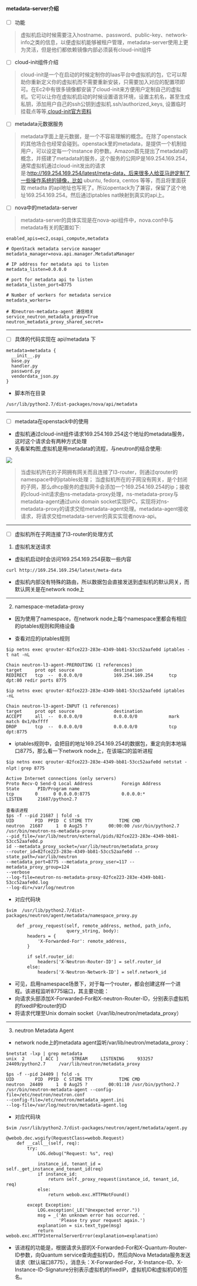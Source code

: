 #### metadata-server介绍
- [ ] 功能

> 虚拟机启动时候需要注入hostname、password、public-key、network-info之类的信息，以便虚拟机能够被租户管理，metadata-server使用上更为灵活，但是他们都依赖镜像内部必须装有cloud-init组件

- [ ] cloud-init组件介绍
> cloud-init是一个在启动的时候定制你的Iaas平台中虚拟机的包，它可以帮助你重新定义你的虚拟机而不需要重新安装，只需要加入对应的配置项即可。在Ec2中有很多镜像都安装了cloud-init来方便用户定制自己的虚拟机。它可以让你在虚拟机启动的时候设置语言环境，设置主机名，甚至生成私钥，添加用户自己的ssh公钥到虚拟机.ssh/authorized_keys, 设置临时挂载点等等,[cloud-init官方资料](https://cloudinit.readthedocs.io/en/latest/)

- [ ] metadata元数据服务
> metadata字面上是元数据，是一个不容易理解的概念。在除了openstack的其他场合也经常会碰到。openstack里的metadata，是提供一个机制给用户，可以设定每一个instance 的参数。Amazon首先提出了metadata的概念，并搭建了metadata的服务，这个服务的公网IP是169.254.169.254，通常虚拟机通过cloud-init发出的请求是:http://169.254.169.254/latest/meta-data，后来很多人给亚马逊定制了一些操作系统的镜像，比如 ubuntu, fedora, centos 等等，而且将里面获取 metadta 的api地址也写死了。所以opentack为了兼容，保留了这个地址169.254.169.254。然后通过iptables nat映射到真实的api上。

- [ ] nova中的metadata-server
> metadata-server的具体实现是在nova-api组件中，nova.conf中与metadata有关的配置如下:
```
enabled_apis=ec2,osapi_compute,metadata

# OpenStack metadata service manager
metadata_manager=nova.api.manager.MetadataManager

# IP address for metadata api to listen
metadata_listen=0.0.0.0

# port for metadata api to listen
metadata_listen_port=8775

# Number of workers for metadata service
metadata_workers=

# 和neutron-metadata-agent 通信相关
service_neutron_metadata_proxy=True
neutron_metadata_proxy_shared_secret=
```
---

- [ ] 具体的代码实现在 api/metadata 下
```
metadata=metadata {
  __init__.py
  base.py
  handler.py
  password.py
  vendordata_json.py
}
```
- 脚本所在目录
```
/usr/lib/python2.7/dist-packages/nova/api/metadata
```
---
- [ ]   metadata在openstack中的使用

- 虚拟机通过cloud-init组件请求169.254.169.254这个地址的metadata服务，这时这个请求会有两种方式处理
- 先看架构图,虚拟机是用metadata的流程，与neutron的结合使用:

![](https://github.com/baizipo/my_source/tree/master/image/api-agent.jpeg)

> 当虚拟机所在的子网拥有网关而且连接了l3-router，则通过qrouter的namespace中的iptables处理； 当虚拟机所在的子网没有网关，是个封闭的子网，那么dhcp服务的虚拟网卡会添加一个169.254.169.254的ip；接收的cloud-init请求由ns-metadata-proxy处理，ns-metadata-proxy与metadata-agent通过unix domain socket实现IPC，实现将对ns-metadata-proxy的请求交给metadata-agent处理。metadata-agent接收请求，将请求交给metadata-server的真实实现者nova-api。

---

- [ ] 虚拟机所在子网连接了l3-router的处理方式

1. 虚拟机发送请求
- 虚拟机启动时会访问169.254.169.254获取一些内容
```
curl http://169.254.169.254/latest/meta-data
```
- 虚拟机内部没有特殊的路由，所以数据包会直接发送到虚拟机的默认网关，而默认网关是在network node上

---
2. namespace-metadata-proxy
- 因为使用了namespace，在network node上每个namespace里都会有相应的iptables规则和网络设备

- 查看对应的iptables规则

```
$ip netns exec qrouter-82fce223-283e-4349-bb81-53cc52aafe0d iptables -t nat -nL

Chain neutron-l3-agent-PREROUTING (1 references)
target     prot opt source               destination         
REDIRECT   tcp  --  0.0.0.0/0            169.254.169.254      tcp dpt:80 redir ports 8775

$ip netns exec qrouter-82fce223-283e-4349-bb81-53cc52aafe0d iptables  -nL

Chain neutron-l3-agent-INPUT (1 references)
target     prot opt source               destination         
ACCEPT     all  --  0.0.0.0/0            0.0.0.0/0            mark match 0x1/0xffff
DROP       tcp  --  0.0.0.0/0            0.0.0.0/0            tcp dpt:8775

```
- iptables规则中，会把目的地址169.254.169.254的数据包，重定向到本地端口8775，那么看一下network node上，在该端口的监听进程
```
$ip netns exec qrouter-82fce223-283e-4349-bb81-53cc52aafe0d netstat -nlpt｜grep 8775

Active Internet connections (only servers)
Proto Recv-Q Send-Q Local Address           Foreign Address         State       PID/Program name
tcp        0      0 0.0.0.0:8775            0.0.0.0:*               LISTEN      21687/python2.7

查看该进程
$ps -f --pid 21687 | fold -s
UID        PID  PPID  C STIME TTY          TIME CMD
neutron  21687     1  0 Aug25 ?        00:00:00 /usr/bin/python2.7 
/usr/bin/neutron-ns-metadata-proxy 
--pid_file=/var/lib/neutron/external/pids/82fce223-283e-4349-bb81-53cc52aafe0d.p
id --metadata_proxy_socket=/var/lib/neutron/metadata_proxy 
--router_id=82fce223-283e-4349-bb81-53cc52aafe0d --state_path=/var/lib/neutron 
--metadata_port=8775 --metadata_proxy_user=117 --metadata_proxy_group=124 
--verbose 
--log-file=neutron-ns-metadata-proxy-82fce223-283e-4349-bb81-53cc52aafe0d.log 
--log-dir=/var/log/neutron

```
- 对应代码块
```
$vim  /usr/lib/python2.7/dist-packages/neutron/agent/metadata/namespace_proxy.py
   
    def _proxy_request(self, remote_address, method, path_info,
                       query_string, body):
        headers = {
            'X-Forwarded-For': remote_address,
        }

        if self.router_id:
            headers['X-Neutron-Router-ID'] = self.router_id
        else:
            headers['X-Neutron-Network-ID'] = self.network_id
```

- 可见，启用namespace场景下，对于每一个router，都会创建这样一个进程。该进程监听8775端口，其主要功能：
- 向请求头部添加X-Forwarded-For和X-neutron-Router-ID，分别表示虚拟机的fixedIP和router的ID
- 将请求代理至Unix domain socket（/var/lib/neutron/metadata_proxy）

---
3. neutron Metadata Agent
- network node上的metadata agent监听/var/lib/neutron/metadata_proxy：
```
$netstat -lxp | grep metadata 
unix  2      [ ACC ]     STREAM     LISTENING     933257   24409/python2.7     /var/lib/neutron/metadata_proxy

$ps -f --pid 24409 | fold -s
UID        PID  PPID  C STIME TTY          TIME CMD
neutron  24409     1  0 Aug25 ?        00:01:10 /usr/bin/python2.7 
/usr/bin/neutron-metadata-agent --config-file=/etc/neutron/neutron.conf 
--config-file=/etc/neutron/metadata_agent.ini 
--log-file=/var/log/neutron/metadata-agent.log
```
- 对应代码块
```
$vim /usr/lib/python2.7/dist-packages/neutron/agent/metadata/agent.py

@webob.dec.wsgify(RequestClass=webob.Request)
    def __call__(self, req):
        try:
            LOG.debug("Request: %s", req)

            instance_id, tenant_id = self._get_instance_and_tenant_id(req)
            if instance_id:
                return self._proxy_request(instance_id, tenant_id, req)
            else:
                return webob.exc.HTTPNotFound()

        except Exception:
            LOG.exception(_LE("Unexpected error."))
            msg = _('An unknown error has occurred. '
                    'Please try your request again.')
            explanation = six.text_type(msg)
            return webob.exc.HTTPInternalServerError(explanation=explanation)
```

- 该进程的功能是，根据请求头部的X-Forwarded-For和X-Quantum-Router-ID参数，向Quantum service查询虚拟机ID，然后向Nova Metadata服务发送请求（默认端口8775），消息头：X-Forwarded-For，X-Instance-ID、X-Instance-ID-Signature分别表示虚拟机的fixedIP，虚拟机ID和虚拟机ID的签名。
